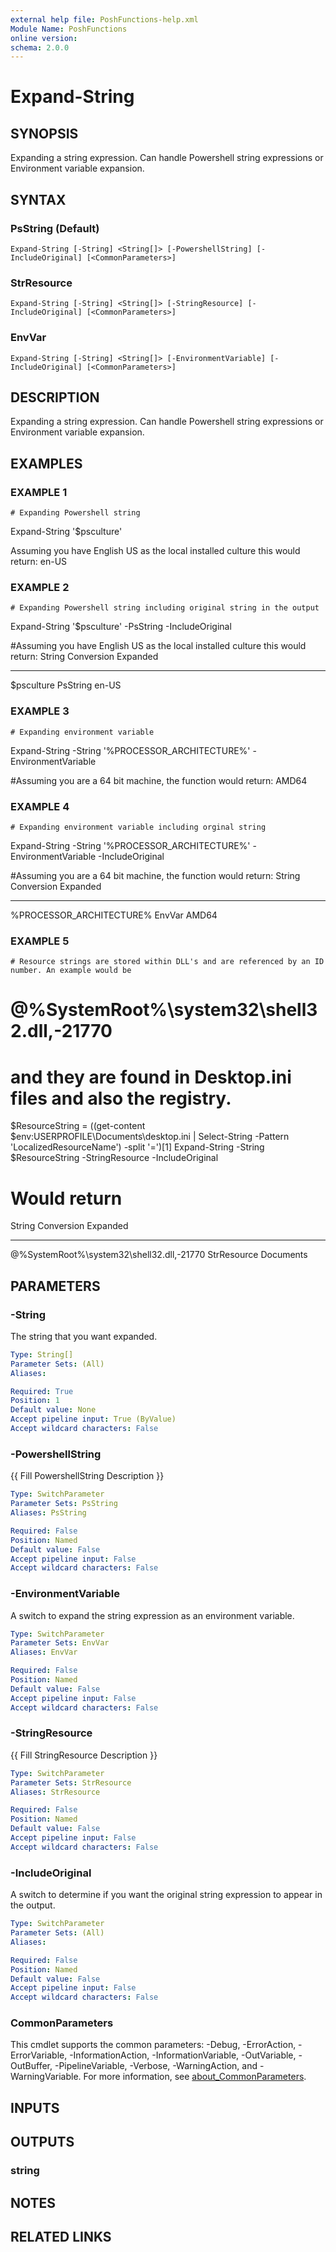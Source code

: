 ```yaml
---
external help file: PoshFunctions-help.xml
Module Name: PoshFunctions
online version:
schema: 2.0.0
---
```


# Expand-String

## SYNOPSIS
Expanding a string expression.
Can handle Powershell string expressions or Environment variable expansion.

## SYNTAX

### PsString (Default)
```
Expand-String [-String] <String[]> [-PowershellString] [-IncludeOriginal] [<CommonParameters>]
```

### StrResource
```
Expand-String [-String] <String[]> [-StringResource] [-IncludeOriginal] [<CommonParameters>]
```

### EnvVar
```
Expand-String [-String] <String[]> [-EnvironmentVariable] [-IncludeOriginal] [<CommonParameters>]
```

## DESCRIPTION
Expanding a string expression.
Can handle Powershell string expressions or Environment variable expansion.

## EXAMPLES

### EXAMPLE 1
```
# Expanding Powershell string
```

Expand-String '$psculture'

Assuming you have English US as the local installed culture this would return:
en-US

### EXAMPLE 2
```
# Expanding Powershell string including original string in the output
```

Expand-String '$psculture' -PsString -IncludeOriginal

#Assuming you have English US as the local installed culture this would return:
String     Conversion Expanded
------     ---------- --------
$psculture PsString   en-US

### EXAMPLE 3
```
# Expanding environment variable
```

Expand-String -String '%PROCESSOR_ARCHITECTURE%' -EnvironmentVariable

#Assuming you are a 64 bit machine, the function would return:
AMD64

### EXAMPLE 4
```
# Expanding environment variable including orginal string
```

Expand-String -String '%PROCESSOR_ARCHITECTURE%' -EnvironmentVariable -IncludeOriginal

#Assuming you are a 64 bit machine, the function would return:
String                   Conversion Expanded
------                   ---------- --------
%PROCESSOR_ARCHITECTURE% EnvVar     AMD64

### EXAMPLE 5
```
# Resource strings are stored within DLL's and are referenced by an ID number. An example would be
```

# @%SystemRoot%\system32\shell32.dll,-21770
# and they are found in Desktop.ini files and also the registry.

$ResourceString = ((get-content $env:USERPROFILE\Documents\desktop.ini | Select-String -Pattern 'LocalizedResourceName') -split '=')\[1\]
Expand-String -String $ResourceString -StringResource -IncludeOriginal

# Would return
String                                    Conversion  Expanded
------                                    ----------  --------
@%SystemRoot%\system32\shell32.dll,-21770 StrResource Documents

## PARAMETERS

### -String
The string that you want expanded.

```yaml
Type: String[]
Parameter Sets: (All)
Aliases:

Required: True
Position: 1
Default value: None
Accept pipeline input: True (ByValue)
Accept wildcard characters: False
```

### -PowershellString
{{ Fill PowershellString Description }}

```yaml
Type: SwitchParameter
Parameter Sets: PsString
Aliases: PsString

Required: False
Position: Named
Default value: False
Accept pipeline input: False
Accept wildcard characters: False
```

### -EnvironmentVariable
A switch to expand the string expression as an environment variable.

```yaml
Type: SwitchParameter
Parameter Sets: EnvVar
Aliases: EnvVar

Required: False
Position: Named
Default value: False
Accept pipeline input: False
Accept wildcard characters: False
```

### -StringResource
{{ Fill StringResource Description }}

```yaml
Type: SwitchParameter
Parameter Sets: StrResource
Aliases: StrResource

Required: False
Position: Named
Default value: False
Accept pipeline input: False
Accept wildcard characters: False
```

### -IncludeOriginal
A switch to determine if you want the original string expression to appear in the output.

```yaml
Type: SwitchParameter
Parameter Sets: (All)
Aliases:

Required: False
Position: Named
Default value: False
Accept pipeline input: False
Accept wildcard characters: False
```

### CommonParameters
This cmdlet supports the common parameters: -Debug, -ErrorAction, -ErrorVariable, -InformationAction, -InformationVariable, -OutVariable, -OutBuffer, -PipelineVariable, -Verbose, -WarningAction, and -WarningVariable. For more information, see [about_CommonParameters](http://go.microsoft.com/fwlink/?LinkID=113216).

## INPUTS

## OUTPUTS

### string
## NOTES

## RELATED LINKS
